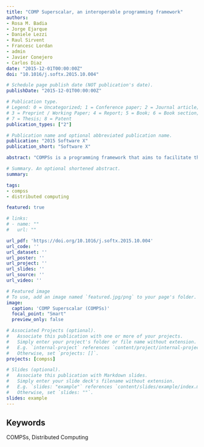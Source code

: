 ```yaml
---
title: "COMP Superscalar, an interoperable programming framework"
authors:
- Rosa M. Badia
- Jorge Ejarque
- Daniele Lezzi
- Raul Sirvent
- Francesc Lordan
- admin
- Javier Conejero
- Carlos Diaz
date: "2015-12-01T00:00:00Z"
doi: "10.1016/j.softx.2015.10.004"

# Schedule page publish date (NOT publication's date).
publishDate: "2015-12-01T00:00:00Z"

# Publication type.
# Legend: 0 = Uncategorized; 1 = Conference paper; 2 = Journal article;
# 3 = Preprint / Working Paper; 4 = Report; 5 = Book; 6 = Book section;
# 7 = Thesis; 8 = Patent
publication_types: ["2"]

# Publication name and optional abbreviated publication name.
publication: "2015 Software X"
publication_short: "Software X"

abstract: "COMPSs is a programming framework that aims to facilitate the parallelization of existing applications written in Java, C/C++ and Python scripts. For that purpose, it offers a simple programming model based on sequential development in which the user is mainly responsible for (i) identifying the functions to be executed as asynchronous parallel tasks and (ii) annotating them with annotations or standard Python decorators. A runtime system is in charge of exploiting the inherent concurrency of the code, automatically detecting and enforcing the data dependencies between tasks and spawning these tasks to the available resources, which can be nodes in a cluster, clouds or grids. In cloud environments, COMPSs provides scalability and elasticity features allowing the dynamic provision of resources."

# Summary. An optional shortened abstract.
summary: 

tags:
- compss
- distributed computing

featured: true

# links:
# - name: ""
#   url: ""

url_pdf: 'https://doi.org/10.1016/j.softx.2015.10.004'
url_code: ''
url_dataset: ''
url_poster: ''
url_project: ''
url_slides: ''
url_source: ''
url_video: ''

# Featured image
# To use, add an image named `featured.jpg/png` to your page's folder. 
image:
  caption: 'COMP Superscalar (COMPSs)'
  focal_point: "Smart"
  preview_only: false

# Associated Projects (optional).
#   Associate this publication with one or more of your projects.
#   Simply enter your project's folder or file name without extension.
#   E.g. `internal-project` references `content/project/internal-project/index.md`.
#   Otherwise, set `projects: []`.
projects: [compss]

# Slides (optional).
#   Associate this publication with Markdown slides.
#   Simply enter your slide deck's filename without extension.
#   E.g. `slides: "example"` references `content/slides/example/index.md`.
#   Otherwise, set `slides: ""`.
slides: example
---
```


<h2>Keywords</h2>
COMPSs, Distributed Computing
